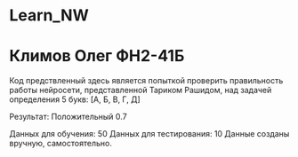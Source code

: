 # Learn_NW
# Климов Олег ФН2-41Б
Код предствленный здесь является попыткой проверить правильность работы нейросети, представленной Тариком Рашидом, над задачей определения 5 букв:
[А, Б, В, Г, Д]

Результат: Положительный 0.7 

Данных для обучения: 50
Данных для тестирования: 10
Данные созданы вручную, самостоятельно.
